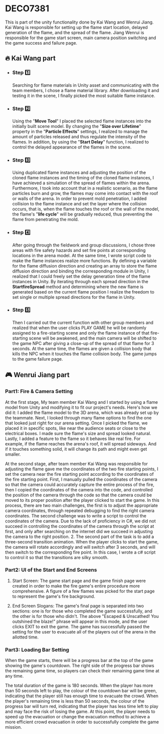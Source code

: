 # DECO7381
This is part of the unity functionality done by Kai Wang and Wenrui Jiang. Kai Wang is responsible for setting up the flame start location, delayed generation of the flame, and the spread of the flame. Jiang Wenrui is responsible for the game start screen, main camera position switching and the game success and failure page.

## 🔥 Kai Wang part
- ### Step 1️⃣

    Searching for flame materials in Unity asset and communicating with the team members, I chose a flame material library. After downloading it and testing it in the scene, I finally picked the most suitable flame instance.

- ### Step 2️⃣

    Using the "**Move Tool**" I placed the selected flame instances into the initially built scene model. By changing the "**Size over Lifetime**" property in the "**Particle Effects**" settings, I realized to manage the amount of particles released and thus regulate the intensity of the flames. In addition, by using the "**Start Delay**" function, I realized to control the delayed appearance of the flames in the scene.

- ### Step 3️⃣

    Using duplicated flame instances and adjusting the position of the cloned flame instances and the timing of the cloned flame instances, I have achieved a simulation of the spread of flames within the arena. Furthermore, I took into account that in a realistic scenario, as the flame particles burn and grow, the flames may come into contact with the roof or walls of the arena. In order to prevent mold penetration, I added collision to the flame instance and set the layer where the collision occurs, that is, when the flame touches the roof or the wall of the model, the flame's "**life cycle**" will be gradually reduced, thus preventing the flame from penetrating the mold.

- ### Step 4️⃣
  
    After going through the fieldwork and group discussions, I chose three areas with fire safety hazards and set fire points at corresponding locations in the arena model. At the same time, I wrote script code to make the flame instances realize more functions. By defining a variable for the flame diffusion direction and creating an array to store the flame diffusion direction and binding the corresponding module in Unity, I realized that I could freely set the delay generation time of the flame instances in Unity. By iterating through each spread direction in the **StartfireSpread** method and determining where the new flame is generated based on the current flame position I realize the freedom to set single or multiple spread directions for the flame in Unity.

- ### Step 5️⃣
  
    Then I carried out the current function with other group members and realized that when the user clicks PLAY GAME he will be randomly assigned to a fire-starting scene and only the flame instance of that fire-starting scene will be awakened, and the main camera will be shifted to the game NPC after giving a close-up of the spread of that flame for 3 seconds. At the same time, the flames are given a collision body that kills the NPC when it touches the flame collision body. The game jumps to the game failure page.

## 🎮 Wenrui Jiang part

### Part1: Fire & Camera Setting
At the first stage, My team member Kai Wang and I started by using a flame model from Unity and modifying it to fit our project's needs. Here's how we did it:
I added the flame model to the 3D arena, which was already set up by the teammate.
Next, I looked through many flame options to find the one that looked just right for our arena setting.
Once I picked the flame, we placed it in specific spots, like near the audience seats or close to the electrical boxes. I made sure the flame's size and spread looked natural.
Lastly, I added a feature to the flame so it behaves like real fire. For example, if the flame reaches the arena's roof, it will spread sideways. And if it touches something solid, it will change its path and might even get smaller.

At the second stage, after team member Kai Wang was responsible for adjusting the flame gave me the coordinates of the two fire starting points, I set the camera near the fire starting point according to the coordinates of the fire starting point. First, I manually pulled the coordinates of the camera so that the camera could accurately capture the entire process of the fire, then I copied the coordinates of the camera into the code, and controlled the position of the camera through the code so that the camera could be moved to its proper position after the player clicked to start the game. In this process, there are two main challenges, the first is to adjust the appropriate camera coordinates, through repeated debugging to find the right camera coordinates. The second challenge was to write a script to control the coordinates of the camera. Due to the lack of proficiency in C#, we did not succeed in controlling the coordinates of the camera through the script at first, and only after searching on the internet did we succeed in adjusting the camera to the right position.
2. The second part of the task is to add a three-second transition animation. When the player clicks to start the game, the camera will rotate accordingly and will switch after 3 seconds, and will then switch to the corresponding fire point. In this case, I wrote a c# script to control it so that the transitions are silky smooth.


### Part2: UI of the Start and End Screens
1. Start Screen:
The game start page and the game finish page were created in order to make the fire game's entire procedure more comprehensive. A figure of a few flames was picked for the start page to represent the game's fire background.

2. End Screen Slogans:
The game's final page is separated into two sections: one is for those who completed the game successfully, and the other is for those who didn't. The above "Escaped & Unscathed! You outshined the blaze!" phrase will appear in this mode, and the user clicks EXIT to exit the game. The game has successfully passed the setting for the user to evacuate all of the players out of the arena in the allotted time.


### Part3: Loading Bar Setting
When the game starts, there will be a progress bar at the top of the game showing the game's countdown. The right side of the progress bar shows the remaining game time, so players can check their remaining game time at any time.

The total duration of the game is 180 seconds. When the player has more than 50 seconds left to play, the colour of the countdown bar will be green, indicating that the player still has enough time to evacuate the crowd. When the player's remaining time is less than 50 seconds, the colour of the progress bar will turn red, indicating that the player has less time left to play and may face the risk of losing the game. At this point, the player needs to speed up the evacuation or change the evacuation method to achieve a more efficient crowd evacuation in order to successfully complete the game mission.
